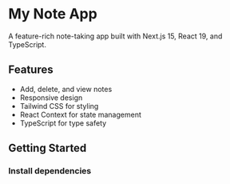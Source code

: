# My Note App

A feature-rich note-taking app built with Next.js 15, React 19, and TypeScript.

## Features

- Add, delete, and view notes
- Responsive design
- Tailwind CSS for styling
- React Context for state management
- TypeScript for type safety

## Getting Started

### Install dependencies